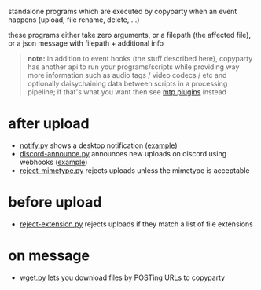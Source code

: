standalone programs which are executed by copyparty when an event happens (upload, file rename, delete, ...)

these programs either take zero arguments, or a filepath (the affected file), or a json message with filepath + additional info

> **note:** in addition to event hooks (the stuff described here), copyparty has another api to run your programs/scripts while providing way more information such as audio tags / video codecs / etc and optionally daisychaining data between scripts in a processing pipeline; if that's what you want then see [mtp plugins](../mtag/) instead


# after upload
* [notify.py](notify.py) shows a desktop notification ([example](https://user-images.githubusercontent.com/241032/215335767-9c91ed24-d36e-4b6b-9766-fb95d12d163f.png))
* [discord-announce.py](discord-announce.py) announces new uploads on discord using webhooks ([example](https://user-images.githubusercontent.com/241032/215304439-1c1cb3c8-ec6f-4c17-9f27-81f969b1811a.png))
* [reject-mimetype.py](reject-mimetype.py) rejects uploads unless the mimetype is acceptable


# before upload
* [reject-extension.py](reject-extension.py) rejects uploads if they match a list of file extensions


# on message
* [wget.py](wget.py) lets you download files by POSTing URLs to copyparty
